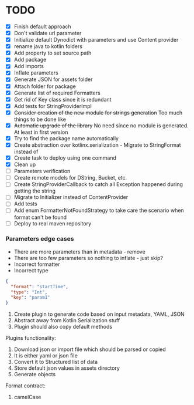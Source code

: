 # TODO

- [x] Finish default approach
- [x] Don't validate url parameter
- [x] Initialize default Dynodict with parameters and use Content provider
- [x] rename java to kotlin folders
- [x] Add property to set source path
- [x] Add package
- [x] Add imports
- [x] Inflate parameters
- [x] Generate JSON for assets folder
- [x] Attach folder for package
- [x] Generate list of required Formatters
- [x] Get rid of Key class since it is redundant
- [x] Add tests for StringProviderImpl
- [x] ~~Consider creation of the new module for strings generation~~ Too much things to be done like
- [x] ~~Automatic upgrade of the library~~ No need since no module is generated. At least in first
  version
- [x] Try to find the package name automatically
- [x] Create abstraction over kotlinx.serialization - Migrate to StringFormat instead of
- [x] Create task to deploy using one command
- [x] Clean up
- [ ] Parameters verification
- [ ] Create remote models for DString, Bucket, etc.
- [ ] Create StringProviderCallback to catch all Exception happened during getting the string
- [ ] Migrate to Initializer instead of ContentProvider
- [ ] Add tests
- [ ] Add enum FormatterNotFoundStrategy to take care the scenario when format can't be found
- [ ] Deploy to real maven repository

### Parameters edge cases

- There are more parameters than in metadata - remove
- There are too few parameters so nothing to inflate - just skip?
- Incorrect formatter
- Incorrect type

```json
{
  "format": "startTime",
  "type": "Int",
  "key": "param1"
}
```

1. Create plugin to generate code based on input metadata, YAML, JSON
2. Abstract away from Kotlin Serialization stuff
3. Plugin should also copy default methods

Plugins functionality:

1. Download json or import file which should be parsed or copied
2. It is either yaml or json file
3. Convert it to Structured list of data
4. Store default json values in assets directory
5. Generate objects

Format contract:

1. camelCase